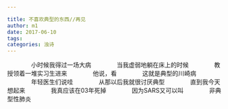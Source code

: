 ```yaml
---

title: 不喜欢典型的东西//再见
author: m1
date: 2017-06-10
tags:
categories: 浊诗
---
```

　　　　小时候我得过一场大病
　　　　当我虚弱地躺在床上的时候
　　　　教授领着一堆实习生进来
　　　　他说，看
　　　　这就是典型的川崎病
　　　　年轻医生们说哇
　　　　从那以后我就很讨厌典型
　　　　直到我今天想起来
　　　　我真应该在03年死掉
　　　　因为SARS又可以叫
　　　　非典型性肺炎
